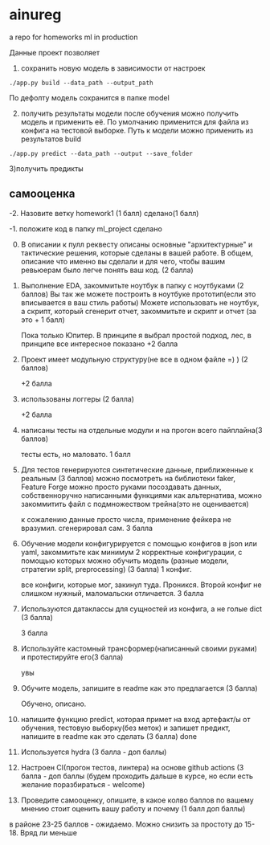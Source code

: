 # ainureg
a repo for homeworks ml in production



Данные проект позволяет
1. сохранить новую модель в зависимости от настроек

```
./app.py build --data_path --output_path 
```
По дефолту модель сохранится в папке model

2. получить результаты модели
   после обучения можно получить модель и применить её. По умолчанию применится для файла из конфига на тестовой выборке. Путь к модели можно применить из результатов build
```
./app.py predict --data_path --output --save_folder
```
3)получить предикты

## самооценка

-2. Назовите ветку homework1 (1 балл)
    сделано(1 балл)

-1. положите код в папку ml_project
    сделано

0. В описании к пулл реквесту описаны основные "архитектурные" и тактические решения, которые сделаны в вашей работе. В общем, описание что именно вы сделали и для чего, чтобы вашим ревьюерам было легче понять ваш код. (2 балла)

1. Выполнение EDA, закоммитьте ноутбук в папку с ноутбуками (2 баллов) Вы так же можете построить в ноутбуке прототип(если это вписывается в ваш стиль работы) Можете использовать не ноутбук, а скрипт, который сгенерит отчет, закоммитьте и скрипт и отчет (за это + 1 балл)

    Пока только Юпитер. В принципе я выбрал простой подход, лес, в принципе все интересное показано
    +2 балла

2. Проект имеет модульную структуру(не все в одном файле =) ) (2 баллов)

    +2 балла

3. использованы логгеры (2 балла)

    +2 балла

4. написаны тесты на отдельные модули и на прогон всего пайплайна(3 баллов)

    тесты есть, но маловато. 1 балл

5. Для тестов генерируются синтетические данные, приближенные к реальным (3 баллов)
можно посмотреть на библиотеки faker, Feature Forge
можно просто руками посоздавать данных, собственноручно написанными функциями как альтернатива, можно закоммитить файл с подмножеством трейна(это не оценивается)

   к сожалению данные просто числа, применение фейкера не вразумил.
   сгенерировал сам. 3 балла

6. Обучение модели конфигурируется с помощью конфигов в json или yaml, закоммитьте как минимум 2 корректные конфигурации, с помощью которых можно обучить модель (разные модели, стратегии split, preprocessing) (3 балла)
1 конфиг.
   
   все конфиги, которые мог, закинул туда. Проникся.
   Второй конфиг не слишком нужный, маломальски отличается.
   3 балла

7. Используются датаклассы для сущностей из конфига, а не голые dict (3 балла)

   3 балла

8. Используйте кастомный трансформер(написанный своими руками) и протестируйте его(3 балла)

   увы

9. Обучите модель, запишите в readme как это предлагается (3 балла)

   Обучено, описано.

10. напишите функцию predict, которая примет на вход артефакт/ы от обучения, тестовую выборку(без меток) и запишет предикт, напишите в readme как это сделать (3 балла)
      done

11. Используется hydra (3 балла - доп баллы)

12. Настроен CI(прогон тестов, линтера) на основе github actions (3 балла - доп баллы (будем проходить дальше в курсе, но если есть желание поразбираться - welcome)

13. Проведите самооценку, опишите, в какое колво баллов по вашему мнению стоит оценить вашу работу и почему (1 балл доп баллы)


в районе 23-25 баллов - ожидаемо. Можно снизить за простоту до 15-18. Вряд ли меньше

